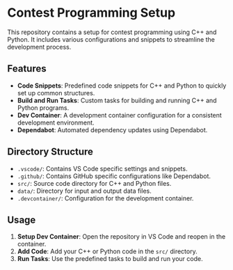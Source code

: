 # Contest Programming Setup

This repository contains a setup for contest programming using C++ and Python. It includes various configurations and snippets to streamline the development process.

## Features

- **Code Snippets**: Predefined code snippets for C++ and Python to quickly set up common structures.
- **Build and Run Tasks**: Custom tasks for building and running C++ and Python programs.
- **Dev Container**: A development container configuration for a consistent development environment.
- **Dependabot**: Automated dependency updates using Dependabot.

## Directory Structure

- `.vscode/`: Contains VS Code specific settings and snippets.
- `.github/`: Contains GitHub specific configurations like Dependabot.
- `src/`: Source code directory for C++ and Python files.
- `data/`: Directory for input and output data files.
- `.devcontainer/`: Configuration for the development container.

## Usage

1. **Setup Dev Container**: Open the repository in VS Code and reopen in the container.
2. **Add Code**: Add your C++ or Python code in the `src/` directory.
3. **Run Tasks**: Use the predefined tasks to build and run your code.
